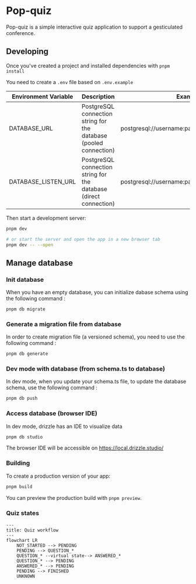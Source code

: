 # Pop-quiz

Pop-quiz is a simple interactive quiz application to support a gesticulated conference.

## Developing

Once you've created a project and installed dependencies with `pnpm install`

You need to create a `.env` file based on `.env.example`

| Environment Variable | Description                                                       | Example                                      |
|----------------------|-------------------------------------------------------------------|----------------------------------------------|
| DATABASE_URL         | PostgreSQL connection string for the database (pooled connection) | postgresql://username:password@host/database |
| DATABASE_LISTEN_URL  | PostgreSQL connection string for the database (direct connection) | postgresql://username:password@host/database |

Then start a development server:

```bash
pnpm dev

# or start the server and open the app in a new browser tab
pnpm dev -- --open
```

## Manage database

### Init database
When you have an empty database, you can initialize dabase schema using the following command :
```bash
pnpm db migrate
```

### Generate a migration file from database
In order to create migration file (a versioned schema), you need to use the following command :
```bash
pnpm db generate
```

### Dev mode with database (from schema.ts to database)
In dev mode, when you update your schema.ts file, to update the database schema, use the following command :
```bash
pnpm db push
```

### Access database (browser IDE)
In dev mode, drizzle has an IDE to visualize data
```bash
pnpm db studio
```

The browser IDE will be accessible on https://local.drizzle.studio/

### Building

To create a production version of your app:

```bash
pnpm build
```

You can preview the production build with `pnpm preview`.

### Quiz states

```mermaid
---
title: Quiz workflow
---
flowchart LR
    NOT_STARTED --> PENDING
    PENDING --> QUESTION_*
    QUESTION_* --virtual state--> ANSWERED_*
    QUESTION_* --> PENDING
    ANSWERED_* --> PENDING
    PENDING --> FINISHED
    UNKNOWN
```